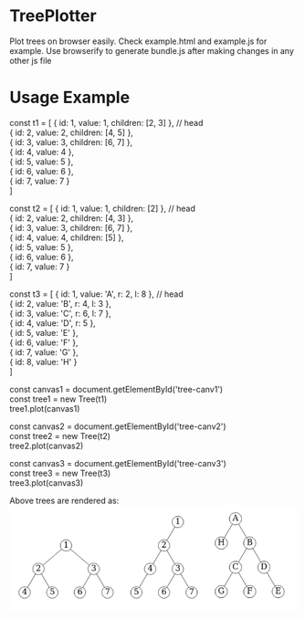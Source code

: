 # TreePlotter
Plot trees on browser easily. Check example.html and example.js for example.
Use browserify to generate bundle.js after making changes in any other js file

# Usage Example

const t1 = [
  { id: 1, value: 1, children: [2, 3] }, // head  
  { id: 2, value: 2, children: [4, 5] },  
  { id: 3, value: 3, children: [6, 7] },  
  { id: 4, value: 4 },  
  { id: 5, value: 5 },  
  { id: 6, value: 6 },  
  { id: 7, value: 7 }  
]

const t2 = [
  { id: 1, value: 1, children: [2] }, // head  
  { id: 2, value: 2, children: [4, 3] },  
  { id: 3, value: 3, children: [6, 7] },  
  { id: 4, value: 4, children: [5] },  
  { id: 5, value: 5 },  
  { id: 6, value: 6 },  
  { id: 7, value: 7 }  
]

const t3 = [
  { id: 1, value: 'A', r: 2, l: 8 }, // head  
  { id: 2, value: 'B', r: 4, l: 3 },  
  { id: 3, value: 'C', r: 6, l: 7 },  
  { id: 4, value: 'D', r: 5 },  
  { id: 5, value: 'E' },  
  { id: 6, value: 'F' },  
  { id: 7, value: 'G' },  
  { id: 8, value: 'H' }  
]

const canvas1 = document.getElementById('tree-canv1')  
const tree1 = new Tree(t1)  
tree1.plot(canvas1)  

const canvas2 = document.getElementById('tree-canv2')  
const tree2 = new Tree(t2)  
tree2.plot(canvas2)  

const canvas3 = document.getElementById('tree-canv3')  
const tree3 = new Tree(t3)  
tree3.plot(canvas3)  

Above trees are rendered as:  
![alt Image](https://github.com/mdaamir151/TreePlotter/blob/main/image.png?raw=true)

